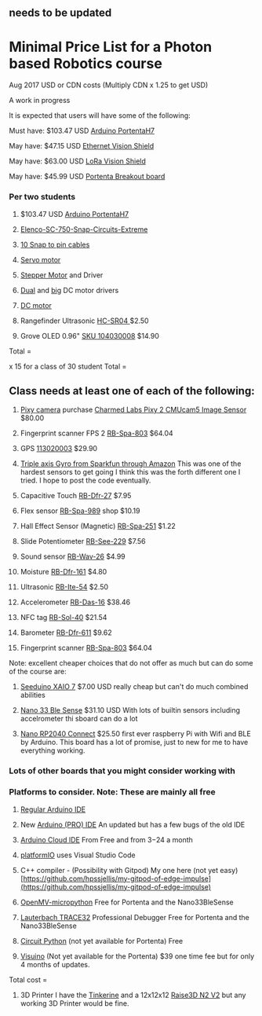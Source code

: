



## needs to be updated





# Minimal Price List for a Photon based Robotics course 
Aug 2017 USD or CDN costs
(Multiply CDN x 1.25 to get USD)

A work in progress




It is expected that users will have some of the following:

Must have: $103.47 USD [Arduino PortentaH7](https://store.arduino.cc/usa/portenta-h7)   

May have: $47.15 USD [Ethernet Vision Shield](https://store.arduino.cc/usa/portenta-vision-shield)   

May have: $63.00 USD [LoRa Vision Shield](https://store.arduino.cc/usa/portenta-vision-shield-lora)   

May have: $45.99 USD [Portenta Breakout board](https://store.arduino.cc/usa/portenta-breakout)   




### Per two students



1. $103.47 USD [Arduino PortentaH7](https://store.arduino.cc/usa/portenta-h7)   

1. [Elenco-SC-750-Snap-Circuits-Extreme](https://www.amazon.ca/Elenco-SC-750-Snap-Circuits-Extreme/dp/B0002AHQWS)

1. [10 Snap to pin cables](https://www.amazon.ca/Snap-Circuits-SCJW10-Project-Connectors/dp/B013DA8XH0/ref=sr_1_fkmr0_1?s=toys&ie=UTF8&qid=1504073209&sr=1-1-fkmr0&keywords=snapcircuits+10+Snap+to+pin+cables)

1. [Servo motor](https://www.pololu.com/product/1057)

1. [Stepper Motor](https://www.pololu.com/product/1204) and Driver

1. [Dual](https://www.pololu.com/product/2135) and [big](https://www.pololu.com/product/1451) DC motor drivers

1. [DC motor](https://www.pololu.com/product/3225)

1. Rangefinder Ultrasonic	[HC-SR04 ](https://www.robotshop.com/en/hc-sr04-ultrasonic-range-finder-tys.html)	$2.50

1. Grove OLED 0.96"	[SKU 104030008](https://www.seeedstudio.com/Grove-OLED-Display-0-96.html)	$14.90


Total =   

x 15 for a class of 30 student Total = 


## Class needs at least one of each of the following:

1. [Pixy camera](https://pixycam.com/) purchase [Charmed Labs Pixy 2 CMUcam5 Image Sensor](https://www.robotshop.com/ca/en/charmed-labs-pixy-2-cmucam5-image-sensor.html) $80.00

1. Fingerprint scanner FPS	2	[RB-Spa-803](http://www.robotshop.com/ca/en/fingerprint-scanner-5v-ttl.html)	$64.04

1. GPS 	[113020003](http://www.seeedstudio.com/depot/Grove-GPS-p-959.html)	$29.90 


1. [Triple axis Gyro from Sparkfun through Amazon](https://www.amazon.com/Triple-Axis-Accelerometer-Breakout-ADXL362/dp/B00AEOGDFS/ref=sr_1_1?s=industrial&ie=UTF8&qid=1504075018&sr=1-1&keywords=SparkFun+Triple+Axis+Accelerometer+Breakout+%28ADXL362%29) This was one of the hardest sensors to get going I think this was the forth different one I tried. I hope to post the code eventually.


1. Capacitive Touch	[RB-Dfr-27](	http://www.robotshop.com/en/at42qt1010-capacitive-touch-breakout.html)	$7.95

1. Flex sensor		[RB-Spa-989](http://www.robotshop.com/ca/en/22-10k-flexible-sensor.html)	shop	$10.19

1. Hall Effect Sensor (Magnetic)		[RB-Spa-251](http://www.robotshop.com/ca/en/hall-effect-sensor.html)	$1.22











1. Slide Potentiometer	[RB-See-229](	http://www.robotshop.com/ca/en/grove-slide-potentiometer.html)	$7.56
1. Sound sensor	[RB-Wav-26](http://www.robotshop.com/ca/en/sound-sensor.html)	$4.99
1. Moisture	[RB-Dfr-161](http://www.robotshop.com/en/dfrobot-moisture-sensor.html)	$4.80
1. Ultrasonic	[RB-Ite-54](http://www.robotshop.com/en/hc-sr04-ultrasonic-range-finder.html)	$2.50
1. Accelerometer	[RB-Das-16](http://www.robotshop.com/ca/en/hovis-gyro-accelerometer-sensor.html)	$38.46
1. NFC tag	[RB-Sol-40](http://www.robotshop.com/ca/en/serial-to-nfc-converter-module.html)	$21.54
1. Barometer	[RB-Dfr-611](http://www.robotshop.com/ca/en/bmp180-barometer-module.html)	$9.62
1. Fingerprint scanner	[RB-Spa-803](http://www.robotshop.com/ca/en/fingerprint-scanner-5v-ttl.html)	$64.04




Note: excellent cheaper choices that do not offer as much but can do some of the course are:

1. [Seeduino XAIO 7](https://www.seeedstudio.com/Seeeduino-XIAO-Arduino-Microcontroller-SAMD21-Cortex-M0+-p-4426.html) $7.00 USD really cheap but can't do much combined abilities

1. [Nano 33 Ble Sense](https://store.arduino.cc/usa/nano-33-ble-sense) $31.10 USD With lots of builtin sensors including accelrometer thi sboard can do a  lot

1. [Nano RP2040 Connect](https://store.arduino.cc/usa/nano-rp2040-connect-with-headers) $25.50 first ever raspberry Pi with Wifi and BLE by Arduino. This board has a lot of promise, just to new for me to have everything working.






### Lots of other boards that you might consider working with






### Platforms to consider. Note: These are mainly all free

1. [Regular Arduino IDE](https://www.arduino.cc/en/software)

1. New [Arduino (PRO) IDE](https://www.arduino.cc/pro/arduino-pro-ide) An updated but has a few bugs of the old IDE

1. [Arduino Cloud IDE](https://store.arduino.cc/digital/create) From Free and from $3-$24 a month

1. [platformIO](https://platformio.org/)  uses Visual Studio Code

1. C++ compiler - (Possibility with Gitpod) My one here (not yet easy) [https://github.com/hpssjellis/my-gitpod-of-edge-impulse](https://github.com/hpssjellis/my-gitpod-of-edge-impulse)

1. [OpenMV-micropython](https://openmv.io/) Free for Portenta and the Nano33BleSense

1. [Lauterbach TRACE32](https://www.arduino.cc/pro/tutorials/portenta-h7/por-ard-trace32) Professional Debugger Free for Portenta and the Nano33BleSense

1. [Circuit Python](https://circuitpython.org/) (not yet available for Portenta) Free

1. [Visuino](https://www.visuino.com/login) (Not yet available for the Portenta)  $39 one time fee but for only 4 months of updates.



















Total cost = 



1. 3D Printer I have the [Tinkerine](https://store.tinkerine.com/) and a 12x12x12 [Raise3D N2 V2](https://www.amazon.com/Raise3D-Plus-Printer-Dual-Extruder/dp/B01N3982HD) but any working 3D Printer would be fine.




